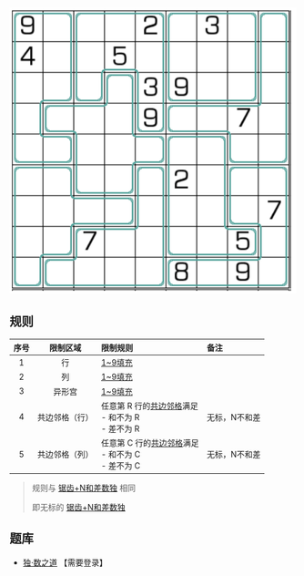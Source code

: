 ![](../../../images/sudoku/锯齿+N不和差数独.png)

## 规则
| 序号 | 限制区域 | 限制规则 | 备注 |
| :---: | :---: | :--- | :--- |
| 1 | 行 | [1~9填充] | |
| 2 | 列 | [1~9填充] | |
| 3 | 异形宫 | [1~9填充] | |
| 4 | 共边邻格（行） | 任意第 R 行的[共边邻格]满足<br/>- 和不为 R<br/>- 差不为 R | 无标，N不和差 |
| 5 | 共边邻格（列） | 任意第 C 行的[共边邻格]满足<br/>- 和不为 C<br/>- 差不为 C | 无标，N不和差 |
> 规则与 [锯齿+N和差数独] 相同
> 
> 即无标的 [锯齿+N和差数独]

## 题库
- [独·数之道](http://www.sudokufans.org.cn/lx/game.index.php?type=nn2) 【需要登录】

[1~9填充]: ../../../rules.md#1~9填充
[共边邻格]: ../../../rules.md#共边邻格
[锯齿+N和差数独]: 锯齿+N和差数独.md
